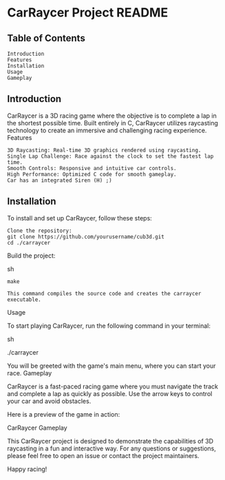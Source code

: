 # CarRaycer Project README
## Table of Contents

    Introduction
    Features
    Installation
    Usage
    Gameplay

## Introduction

CarRaycer is a 3D racing game where the objective is to complete a lap in the shortest possible time. Built entirely in C, CarRaycer utilizes raycasting technology to create an immersive and challenging racing experience.
Features

    3D Raycasting: Real-time 3D graphics rendered using raycasting.
    Single Lap Challenge: Race against the clock to set the fastest lap time.
    Smooth Controls: Responsive and intuitive car controls.
    High Performance: Optimized C code for smooth gameplay.
    Car has an integrated Siren (H) ;)

## Installation

To install and set up CarRaycer, follow these steps:

    Clone the repository:
    git clone https://github.com/yourusername/cub3d.git
    cd ./carraycer

Build the project:

sh

    make

    This command compiles the source code and creates the carraycer executable.

Usage

To start playing CarRaycer, run the following command in your terminal:

sh

./carraycer

You will be greeted with the game's main menu, where you can start your race.
Gameplay

CarRaycer is a fast-paced racing game where you must navigate the track and complete a lap as quickly as possible. Use the arrow keys to control your car and avoid obstacles.

Here is a preview of the game in action:

CarRaycer Gameplay

This CarRaycer project is designed to demonstrate the capabilities of 3D raycasting in a fun and interactive way. For any questions or suggestions, please feel free to open an issue or contact the project maintainers.

Happy racing!
